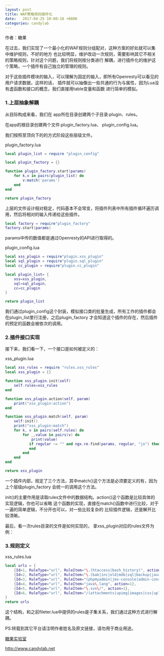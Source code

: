 ```yaml
---
layout: post
title: WAF策略规则插件化
date:   2017-04-25 10:00:18 +0800 
categories: candylab
---
```


作者：糖果

在过去，我们实现了一个最小化的WAF规则分组配对，这种方案的好处就可以集中维护规则，不好的地方
也比较明显，维护改动一次规则，需要影响其它不相关的策略规则，针对这个问题，我们将规则按分类进行
解耦，进行插件化的维护这个策略，一个插件有自己独立的管理的规则。

对于这些插件模块的输入，可以理解为固定的输入，即所有Openresty可以看见的用户请求数据，这样的话，
插件就可以抽像出一些共通的行为与属性，因为Lua没有虚函数和接口的概念，我们直接用table变量和函数
进行简单的模拟。



### 1.上层抽象解耦

从目际构成来看，我们在 app所在目录创建两个子目录:plugin、rules。

在app的根目录创建两个文件:plugin_factory.lua、 plugin_config.lua。


我们按照至顶向下的的方式阶段这些层级文件。



plugin_factory.lua

```lua
local plugin_list = require "plugin_config"

local plugin_factory = {}

function plugin_factory.start(params)
    for k,v in pairs(plugin_list) do
        v:match('params')
    end 
end

return plugin_factory
```

上层的文件设计相对稳定，代码基本不会常变，将插件列表中所有插件循环遍历调用，然后将相对的输入传递给这些插件。

```lua
local factory = require"plugin_factory"
factory.start(params)
```
params中传的数值都是通过Openresty的API进行取得的。


plugin_config.lua

```lua
local xss_plugin = require"plugin.xss_plugin"
local sql_plugin = require"plugin.sql_plugin"
local cc_plugin = require"plugin.cc_plugin"

local plugin_list= { 
    xss=xss_plugin,
    sql=sql_plugin,
    cc=cc_plugin
}

return plugin_list
```

我们通过plugin_config这个封装，模拟接口类的批量生成，所有工作的插件都会在plugin_list里行注册，之后plugin_factory
才会知道这个插件的存在，然后插件的预定的函数会被依次的调用。


### 2.插件接口实现


接下来，我们看一下，一个接口是如何被定义的：

xss_plugin.lua

```lua
local xss_rules = require "rules.xss_rules"
local xss_plugin = {}

function xss_plugin.init(self)
    self.rules=xss_rules
end

function xss_plugin.action(self, param) 
    print("xss_plugin:action")
end

function xss_plugin.match(self, param)
    self:init()
    print("xss_plugin:match")
    for k, v in pairs(self.rules) do
        for _,value in pairs(v) do
            print(value)
           if regular ~= "" and ngx.re.find(params, regular, "jo") then
           end 
        end 
    end 
end

return xss_plugin
```

一个插件内部，规定了三个方法，其中match()这个方法是必须要定义的有，因为上个层级plugin_factory
会统一的调用这个方法。

init()的主要作用是读取rules文件中的数据结构。action()这个函数是比较具体的实现逻辑，你也可以省略
这个函数的实现，直接在match()函数中进行比较，对于一遍的简单逻辑，不分开也可以，对一些比较复杂的
比较插件逻辑，还是解开比较清晰。


最后，看一次rules目录的文件是如何实现的， 拿xss_plugin对应的rules文件为例：


### 3.规则定义

xss_rules.lua

```lua
local urls = { 
    {Id=1, RuleType="url", RuleItem="\.(htaccess|bash_history)", action=1},
    {Id=2, RuleType="url", RuleItem="\.(bak|inc|old|mdb|sql|backup|java|class|tgz|gz|tar|zip)$", action=1},
    {Id=3, RuleType="url", RuleItem="(phpmyadmin|jmx-console|admin-console|jmxinvokerservlet)", action=1},
    {Id=4, RuleType="url", RuleItem="java\.lang", action=1},
    {Id=5, RuleType="url", RuleItem="\.svn\/", action=1},
    {Id=6, RuleType="url", RuleItem="/(attachments|upimg|images|css|uploadfiles|html|uploads|templets|static|template|data|inc|forumdata|upload|includes|cache|avatar)/(\\w+).(php|jsp)", action=1},
}
return urls 
```

这个结构，和之前fileter.lua中提供的rules是子集关系，我们通过这种方式进行解耦。


PS:转载到其它平台请注明作者姓名及原文链接，请勿用于商业用途。

[糖果实验室](http://www.candylab.net)

http://www.candylab.net
